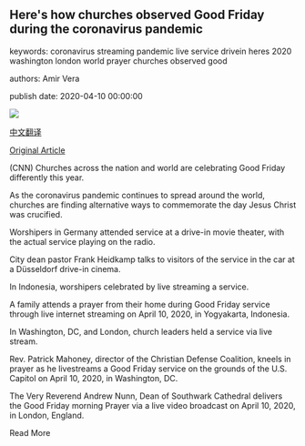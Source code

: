 ## Here's how churches observed Good Friday during the coronavirus pandemic

keywords: coronavirus streaming pandemic live service drivein heres 2020 washington london world prayer churches observed good

authors: Amir Vera

publish date: 2020-04-10 00:00:00

![](https://cdn.cnn.com/cnnnext/dam/assets/200410152832-03-good-friday-coronavirus-super-tease.jpg)

[中文翻译](Here%27s%20how%20churches%20observed%20Good%20Friday%20during%20the%20coronavirus%20pandemic_zh.md)

[Original Article](https://edition.cnn.com/2020/04/10/us/good-friday-coronavirus-pandemic/index.html)

(CNN) Churches across the nation and world are celebrating Good Friday differently this year.

As the coronavirus pandemic continues to spread around the world, churches are finding alternative ways to commemorate the day Jesus Christ was crucified.

Worshipers in Germany attended service at a drive-in movie theater, with the actual service playing on the radio.

City dean pastor Frank Heidkamp talks to visitors of the service in the car at a Düsseldorf drive-in cinema.

In Indonesia, worshipers celebrated by live streaming a service.

A family attends a prayer from their home during Good Friday service through live internet streaming on April 10, 2020, in Yogyakarta, Indonesia.

In Washington, DC, and London, church leaders held a service via live stream.

Rev. Patrick Mahoney, director of the Christian Defense Coalition, kneels in prayer as he livestreams a Good Friday service on the grounds of the U.S. Capitol on April 10, 2020, in Washington, DC.

The Very Reverend Andrew Nunn, Dean of Southwark Cathedral delivers the Good Friday morning Prayer via a live video broadcast on April 10, 2020, in London, England.

Read More